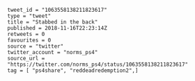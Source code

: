 ```
tweet_id = "1063558138211823617"
type = "tweet"
title = "Stabbed in the back"
published = 2018-11-16T22:23:14Z
retweets = 0
favourites = 0
source = "twitter"
twitter_account = "norms_ps4"
source_url = "https://twitter.com/norms_ps4/status/1063558138211823617"
tag = [ "ps4share", "reddeadredemption2",]
```

<p class='image'><img src='https://mnf.m17s.net/2018/11/16/DsKEfQzWsAASDPQ.jpg' alt=''></p>

